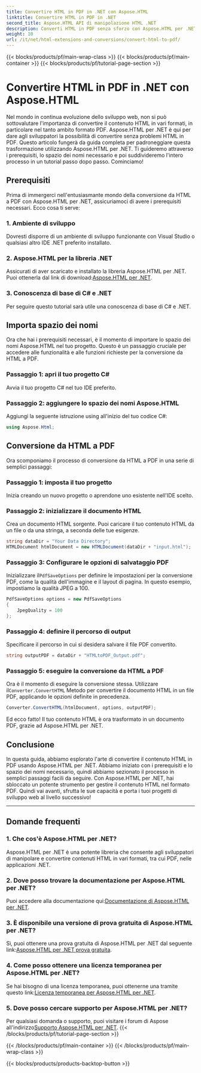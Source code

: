 ```yaml
---
title: Convertire HTML in PDF in .NET con Aspose.HTML
linktitle: Convertire HTML in PDF in .NET
second_title: Aspose.HTML API di manipolazione HTML .NET
description: Converti HTML in PDF senza sforzo con Aspose.HTML per .NET. Segui la nostra guida passo dopo passo e libera la potenza della conversione da HTML a PDF.
weight: 10
url: /it/net/html-extensions-and-conversions/convert-html-to-pdf/
---
```


{{< blocks/products/pf/main-wrap-class >}}
{{< blocks/products/pf/main-container >}}
{{< blocks/products/pf/tutorial-page-section >}}

# Convertire HTML in PDF in .NET con Aspose.HTML


Nel mondo in continua evoluzione dello sviluppo web, non si può sottovalutare l'importanza di convertire il contenuto HTML in vari formati, in particolare nel tanto ambito formato PDF. Aspose.HTML per .NET è qui per dare agli sviluppatori la possibilità di convertire senza problemi HTML in PDF. Questo articolo fungerà da guida completa per padroneggiare questa trasformazione utilizzando Aspose.HTML per .NET. Ti guideremo attraverso i prerequisiti, lo spazio dei nomi necessario e poi suddivideremo l'intero processo in un tutorial passo dopo passo. Cominciamo!

## Prerequisiti

Prima di immergerci nell'entusiasmante mondo della conversione da HTML a PDF con Aspose.HTML per .NET, assicuriamoci di avere i prerequisiti necessari. Ecco cosa ti serve:

### 1. Ambiente di sviluppo

Dovresti disporre di un ambiente di sviluppo funzionante con Visual Studio o qualsiasi altro IDE .NET preferito installato.

### 2. Aspose.HTML per la libreria .NET

Assicurati di aver scaricato e installato la libreria Aspose.HTML per .NET. Puoi ottenerla dal link di download:[Aspose.HTML per .NET](https://releases.aspose.com/html/net/).

### 3. Conoscenza di base di C# e .NET

Per seguire questo tutorial sarà utile una conoscenza di base di C# e .NET.

## Importa spazio dei nomi

Ora che hai i prerequisiti necessari, è il momento di importare lo spazio dei nomi Aspose.HTML nel tuo progetto. Questo è un passaggio cruciale per accedere alle funzionalità e alle funzioni richieste per la conversione da HTML a PDF.

### Passaggio 1: apri il tuo progetto C#

Avvia il tuo progetto C# nel tuo IDE preferito.

### Passaggio 2: aggiungere lo spazio dei nomi Aspose.HTML

Aggiungi la seguente istruzione using all'inizio del tuo codice C#:

```csharp
using Aspose.Html;
```

## Conversione da HTML a PDF

Ora scomponiamo il processo di conversione da HTML a PDF in una serie di semplici passaggi:

### Passaggio 1: imposta il tuo progetto

Inizia creando un nuovo progetto o aprendone uno esistente nell'IDE scelto.

### Passaggio 2: inizializzare il documento HTML

Crea un documento HTML sorgente. Puoi caricare il tuo contenuto HTML da un file o da una stringa, a seconda delle tue esigenze.

```csharp
string dataDir = "Your Data Directory";
HTMLDocument htmlDocument = new HTMLDocument(dataDir + "input.html");
```

### Passaggio 3: Configurare le opzioni di salvataggio PDF

 Inizializzare il`PdfSaveOptions` per definire le impostazioni per la conversione PDF, come la qualità dell'immagine e il layout di pagina. In questo esempio, impostiamo la qualità JPEG a 100.

```csharp
PdfSaveOptions options = new PdfSaveOptions
{
    JpegQuality = 100
};
```

### Passaggio 4: definire il percorso di output

Specificare il percorso in cui si desidera salvare il file PDF convertito.

```csharp
string outputPDF = dataDir + "HTMLtoPDF_Output.pdf";
```

### Passaggio 5: eseguire la conversione da HTML a PDF

 Ora è il momento di eseguire la conversione stessa. Utilizzare il`Converter.ConvertHTML` Metodo per convertire il documento HTML in un file PDF, applicando le opzioni definite in precedenza.

```csharp
Converter.ConvertHTML(htmlDocument, options, outputPDF);
```

Ed ecco fatto! Il tuo contenuto HTML è ora trasformato in un documento PDF, grazie ad Aspose.HTML per .NET.

## Conclusione

In questa guida, abbiamo esplorato l'arte di convertire il contenuto HTML in PDF usando Aspose.HTML per .NET. Abbiamo iniziato con i prerequisiti e lo spazio dei nomi necessario, quindi abbiamo sezionato il processo in semplici passaggi facili da seguire. Con Aspose.HTML per .NET, hai sbloccato un potente strumento per gestire il contenuto HTML nel formato PDF. Quindi vai avanti, sfrutta le sue capacità e porta i tuoi progetti di sviluppo web al livello successivo!

---

## Domande frequenti

### 1. Che cos'è Aspose.HTML per .NET?

Aspose.HTML per .NET è una potente libreria che consente agli sviluppatori di manipolare e convertire contenuti HTML in vari formati, tra cui PDF, nelle applicazioni .NET.

### 2. Dove posso trovare la documentazione per Aspose.HTML per .NET?

 Puoi accedere alla documentazione qui:[Documentazione di Aspose.HTML per .NET](https://reference.aspose.com/html/net/).

### 3. È disponibile una versione di prova gratuita di Aspose.HTML per .NET?

 Sì, puoi ottenere una prova gratuita di Aspose.HTML per .NET dal seguente link:[Aspose.HTML per .NET prova gratuita](https://releases.aspose.com/).

### 4. Come posso ottenere una licenza temporanea per Aspose.HTML per .NET?

Se hai bisogno di una licenza temporanea, puoi ottenerne una tramite questo link:[Licenza temporanea per Aspose.HTML per .NET](https://purchase.aspose.com/temporary-license/).

### 5. Dove posso cercare supporto per Aspose.HTML per .NET?

 Per qualsiasi domanda o supporto, puoi visitare i forum di Aspose all'indirizzo[Supporto Aspose.HTML per .NET](https://forum.aspose.com/).
{{< /blocks/products/pf/tutorial-page-section >}}

{{< /blocks/products/pf/main-container >}}
{{< /blocks/products/pf/main-wrap-class >}}

{{< blocks/products/products-backtop-button >}}
